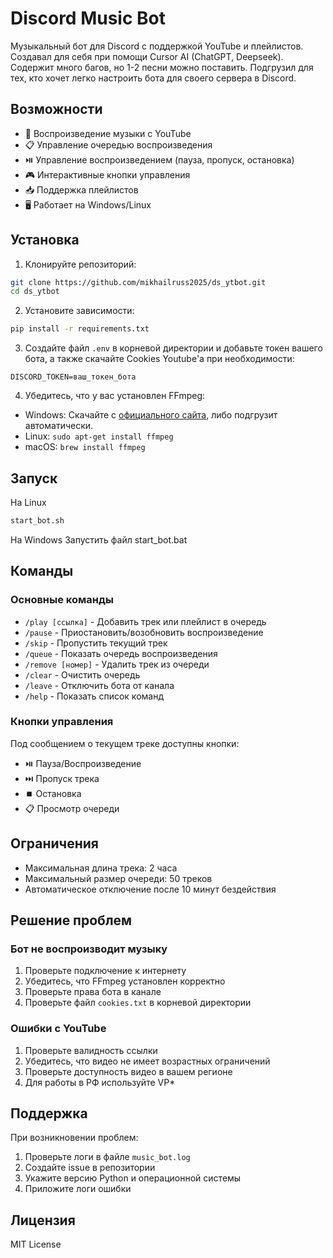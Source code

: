 # Discord Music Bot

Музыкальный бот для Discord с поддержкой YouTube и плейлистов. 
Создавал для себя при помощи Cursor AI (ChatGPT, Deepseek). 
Содержит много багов, но 1-2 песни можно поставить. 
Подгрузил для тех, кто хочет легко настроить бота для своего сервера в Discord.

## Возможности

- 🎵 Воспроизведение музыки с YouTube
- 📋 Управление очередью воспроизведения
- ⏯️ Управление воспроизведением (пауза, пропуск, остановка)
- 🎮 Интерактивные кнопки управления
- 📥 Поддержка плейлистов
- 🖥️ Работает на Windows/Linux

## Установка

1. Клонируйте репозиторий:
```bash
git clone https://github.com/mikhailruss2025/ds_ytbot.git
cd ds_ytbot
```

2. Установите зависимости:
```bash
pip install -r requirements.txt
```

3. Создайте файл `.env` в корневой директории и добавьте токен вашего бота, а также скачайте Cookies Youtube'а при необходимости:
```
DISCORD_TOKEN=ваш_токен_бота
```

4. Убедитесь, что у вас установлен FFmpeg:
- Windows: Скачайте с [официального сайта](https://ffmpeg.org/download.html), либо подгрузит автоматически.
- Linux: `sudo apt-get install ffmpeg`
- macOS: `brew install ffmpeg`

## Запуск

На Linux
```bash
start_bot.sh
```
На Windows
Запустить файл start_bot.bat

## Команды

### Основные команды

- `/play [ссылка]` - Добавить трек или плейлист в очередь
- `/pause` - Приостановить/возобновить воспроизведение
- `/skip` - Пропустить текущий трек
- `/queue` - Показать очередь воспроизведения
- `/remove [номер]` - Удалить трек из очереди
- `/clear` - Очистить очередь
- `/leave` - Отключить бота от канала
- `/help` - Показать список команд

### Кнопки управления

Под сообщением о текущем треке доступны кнопки:
- ⏯️ Пауза/Воспроизведение
- ⏭️ Пропуск трека
- ⏹️ Остановка
- 📋 Просмотр очереди

## Ограничения

- Максимальная длина трека: 2 часа
- Максимальный размер очереди: 50 треков
- Автоматическое отключение после 10 минут бездействия

## Решение проблем

### Бот не воспроизводит музыку

1. Проверьте подключение к интернету
2. Убедитесь, что FFmpeg установлен корректно
3. Проверьте права бота в канале
4. Проверьте файл `cookies.txt` в корневой директории

### Ошибки с YouTube

1. Проверьте валидность ссылки
2. Убедитесь, что видео не имеет возрастных ограничений
3. Проверьте доступность видео в вашем регионе
4. Для работы в РФ используйте VP*

## Поддержка

При возникновении проблем:
1. Проверьте логи в файле `music_bot.log`
2. Создайте issue в репозитории
3. Укажите версию Python и операционной системы
4. Приложите логи ошибки

## Лицензия

MIT License 

